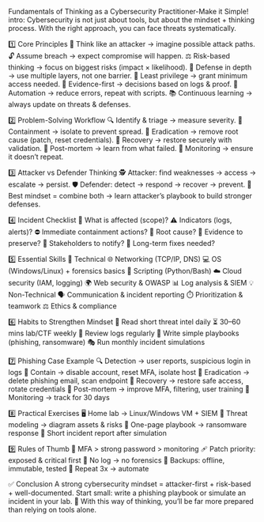 Fundamentals of Thinking as a Cybersecurity Practitioner-Make it Simple!
intro:
Cybersecurity is not just about tools, but about the mindset + thinking process. With the right approach, you can face threats systematically.

1️⃣ Core Principles
🎯 Think like an attacker → imagine possible attack paths.
🔓 Assume breach → expect compromise will happen.
⚖️ Risk-based thinking → focus on biggest risks (impact × likelihood).
🏰 Defense in depth → use multiple layers, not one barrier.
🔑 Least privilege → grant minimum access needed.
📜 Evidence-first → decisions based on logs & proof.
🤖 Automation → reduce errors, repeat with scripts.
📚 Continuous learning → always update on threats & defenses.

2️⃣ Problem-Solving Workflow
🔍 Identify & triage → measure severity.
🚧 Containment → isolate to prevent spread.
🧹 Eradication → remove root cause (patch, reset credentials).
🔄 Recovery → restore securely with validation.
📖 Post-mortem → learn from what failed.
👀 Monitoring → ensure it doesn’t repeat.

3️⃣ Attacker vs Defender Thinking
🕵️ Attacker: find weaknesses → access → escalate → persist.
🛡️ Defender: detect → respond → recover → prevent. 🔑 Best mindset = combine both → learn attacker’s playbook to build stronger defenses.

4️⃣ Incident Checklist
📌 What is affected (scope)?
⚠️ Indicators (logs, alerts)?
⛔ Immediate containment actions?
🧐 Root cause?
📂 Evidence to preserve?
👥 Stakeholders to notify?
🔄 Long-term fixes needed?

5️⃣ Essential Skills
🔧 Technical
🌐 Networking (TCP/IP, DNS)
💻 OS (Windows/Linux) + forensics basics
🐍 Scripting (Python/Bash)
☁️ Cloud security (IAM, logging)
🌍 Web security & OWASP
📊 Log analysis & SIEM
💡 Non-Technical
🗣️ Communication & incident reporting
⏱️ Prioritization & teamwork
⚖️ Ethics & compliance

6️⃣ Habits to Strengthen Mindset
📰 Read short threat intel daily
⏳ 30–60 mins lab/CTF weekly
📑 Review logs regularly
📝 Write simple playbooks (phishing, ransomware)
🎭 Run monthly incident simulations

7️⃣ Phishing Case Example
🔍 Detection → user reports, suspicious login in logs
🚫 Contain → disable account, reset MFA, isolate host
🧹 Eradication → delete phishing email, scan endpoint
🔄 Recovery → restore safe access, rotate credentials
📖 Post-mortem → improve MFA, filtering, user training
👀 Monitoring → track for 30 days

8️⃣ Practical Exercises
🖥️ Home lab → Linux/Windows VM + SIEM
🧩 Threat modeling → diagram assets & risks
📄 One-page playbook → ransomware response
📝 Short incident report after simulation

9️⃣ Rules of Thumb
🔐 MFA > strong password > monitoring
🩹 Patch priority: exposed & critical first
📜 No log → no forensics
💾 Backups: offline, immutable, tested
🤖 Repeat 3x → automate

✅ Conclusion
A strong cybersecurity mindset = attacker-first + risk-based + well-documented. Start small: write a phishing playbook or simulate an incident in your lab. 🚀 With this way of thinking, you’ll be far more prepared than relying on tools alone.
